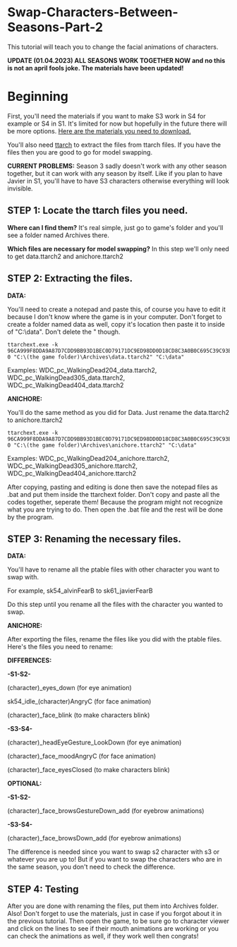# Swap-Characters-Between-Seasons-Part-2
This tutorial will teach you to change the facial animations of characters.

**UPDATE (01.04.2023) ALL SEASONS WORK TOGETHER NOW and no this is not an april fools joke. The materials have been updated!**

# Beginning
First, you'll need the materials if you want to make S3 work in S4 for example or S4 in S1. It's limited for now but hopefully in the future there will be more options.
[Here are the materials you need to download.](https://www.mediafire.com/file/sxgszrl6en70zsf/Materials_V2.rar/file)

You'll also need [ttarch](http://aluigi.altervista.org/papers/ttarchext.zip) to extract the files from ttarch files.
If you have the files then you are good to go for model swapping.

**CURRENT PROBLEMS:** Season 3 sadly doesn't work with any other season together, but it can work with any season by itself. Like if you plan to have Javier in S1, you'll have to have S3 characters otherwise everything will look invisible.

## STEP 1: Locate the ttarch files you need.
**Where can I find them?** It's real simple, just go to game's folder and you'll see a folder named Archives there. 

**Which files are necessary for model swapping?** In this step we'll only need to get data.ttarch2 and anichore.ttarch2

## STEP 2: Extracting the files.

**DATA:**

You'll need to create a notepad and paste this, of course you have to edit it because I don't know where the game is in your computer. Don't forget to create a folder named data as well, copy it's location then paste it to inside of "C:\data". Don't delete the " though.

```
ttarchext.exe -k 96CA999F8DDA9A87D7CDD9BB93D1BEC0D79171DC9ED98DD0D18CD8C3A0B0C695C39C93BBCCCCA7D3B9D9D9D08E93BEDAAED18D77D5D3A3 0 "C:\(the game folder)\Archives\data.ttarch2" "C:\data"
```

Examples: WDC_pc_WalkingDead204_data.ttarch2, WDC_pc_WalkingDead305_data.ttarch2, WDC_pc_WalkingDead404_data.ttarch2


**ANICHORE:**

You'll do the same method as you did for Data. Just rename the data.ttarch2 to anichore.ttarch2

```
ttarchext.exe -k 96CA999F8DDA9A87D7CDD9BB93D1BEC0D79171DC9ED98DD0D18CD8C3A0B0C695C39C93BBCCCCA7D3B9D9D9D08E93BEDAAED18D77D5D3A3 0 "C:\(the game folder)\Archives\anichore.ttarch2" "C:\data"
```

Examples: WDC_pc_WalkingDead204_anichore.ttarch2, WDC_pc_WalkingDead305_anichore.ttarch2, WDC_pc_WalkingDead404_anichore.ttarch2

After copying, pasting and editing is done then save the notepad files as .bat and put them inside the ttarchext folder. Don't copy and paste all the codes together, seperate them! Because the program might not recognize what you are trying to do. Then open the .bat file and the rest will be done by the program.

## STEP 3: Renaming the necessary files.

**DATA:**

You'll have to rename all the ptable files with other character you want to swap with. 

For example, sk54_alvinFearB to sk61_javierFearB

Do this step until you rename all the files with the character you wanted to swap.

**ANICHORE:**

After exporting the files, rename the files like you did with the ptable files. Here's the files you need to rename:

**DIFFERENCES:**

**-S1-S2-**

(character)_eyes_down (for eye animation)

sk54_idle_(character)AngryC (for face animation)

(character)_face_blink (to make characters blink)

**-S3-S4-** 

(character)_headEyeGesture_LookDown (for eye animation)

(character)_face_moodAngryC (for face animation)

(character)_face_eyesClosed (to make characters blink)

**OPTIONAL:**

**-S1-S2-**

(character)_face_browsGestureDown_add (for eyebrow animations)

**-S3-S4-** 

(character)_face_browsDown_add (for eyebrow animations)

The difference is needed since you want to swap s2 character with s3 or whatever you are up to! But if you want to swap the characters who are in the same season, you don't need to check the difference.

## STEP 4: Testing
After you are done with renaming the files, put them into Archives folder. Also! Don't forget to use the materials, just in case if you forgot about it in the previous tutorial. 
Then open the game, to be sure go to character viewer and click on the lines to see if their mouth animations are working or you can check the animations as well, if they work well then congrats!
